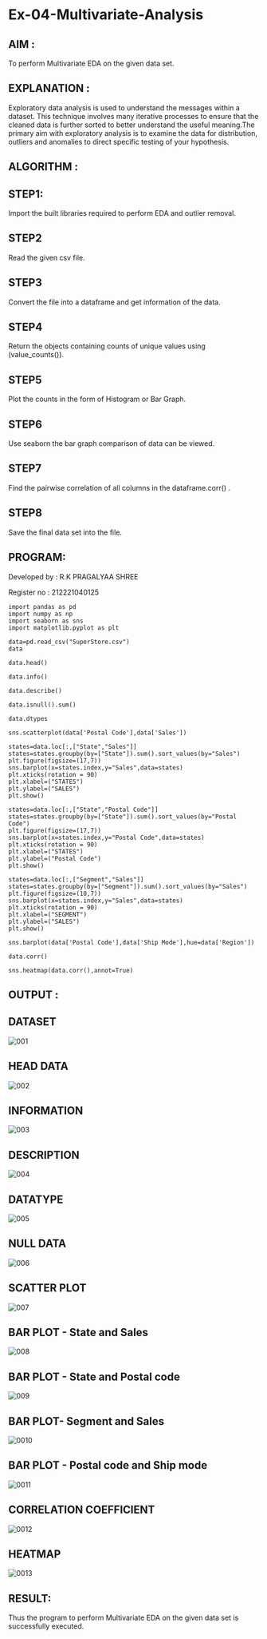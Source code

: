 # Ex-04-Multivariate-Analysis
## AIM :
To perform Multivariate EDA on the given data set.

## EXPLANATION :
Exploratory data analysis is used to understand the messages within a dataset. This technique involves many iterative processes to ensure that the cleaned data is further sorted to better understand the useful meaning.The primary aim with exploratory analysis is to examine the data for distribution, outliers and anomalies to direct specific testing of your hypothesis.

## ALGORITHM :
## STEP1:
Import the built libraries required to perform EDA and outlier removal.

## STEP2
Read the given csv file.

## STEP3
Convert the file into a dataframe and get information of the data.

## STEP4
Return the objects containing counts of unique values using (value_counts()).

## STEP5
Plot the counts in the form of Histogram or Bar Graph.

## STEP6
Use seaborn the bar graph comparison of data can be viewed.

## STEP7
Find the pairwise correlation of all columns in the dataframe.corr() .

## STEP8
Save the final data set into the file.

## PROGRAM:

Developed by : R.K PRAGALYAA SHREE

Register no : 212221040125
```
import pandas as pd
import numpy as np
import seaborn as sns
import matplotlib.pyplot as plt

data=pd.read_csv("SuperStore.csv")
data

data.head()

data.info()

data.describe()

data.isnull().sum()

data.dtypes

sns.scatterplot(data['Postal Code'],data['Sales'])

states=data.loc[:,["State","Sales"]] 
states=states.groupby(by=["State"]).sum().sort_values(by="Sales") 
plt.figure(figsize=(17,7)) 
sns.barplot(x=states.index,y="Sales",data=states) 
plt.xticks(rotation = 90) 
plt.xlabel=("STATES")
plt.ylabel=("SALES") 
plt.show()

states=data.loc[:,["State","Postal Code"]] 
states=states.groupby(by=["State"]).sum().sort_values(by="Postal Code") 
plt.figure(figsize=(17,7)) 
sns.barplot(x=states.index,y="Postal Code",data=states) 
plt.xticks(rotation = 90) 
plt.xlabel=("STATES") 
plt.ylabel=("Postal Code") 
plt.show()

states=data.loc[:,["Segment","Sales"]] 
states=states.groupby(by=["Segment"]).sum().sort_values(by="Sales") 
plt.figure(figsize=(10,7)) 
sns.barplot(x=states.index,y="Sales",data=states) 
plt.xticks(rotation = 90) 
plt.xlabel=("SEGMENT") 
plt.ylabel=("SALES") 
plt.show()

sns.barplot(data['Postal Code'],data['Ship Mode'],hue=data['Region'])

data.corr()

sns.heatmap(data.corr(),annot=True)
```
## OUTPUT :
## DATASET
![001](https://user-images.githubusercontent.com/128135934/233773562-b21a6899-9ce1-4a04-8bc7-f5b22679ffe9.png)

## HEAD DATA
![002](https://user-images.githubusercontent.com/128135934/233773621-c63258ba-0410-417a-ac5b-09b18699a25d.png)

## INFORMATION
![003](https://user-images.githubusercontent.com/128135934/233773644-8584a7ce-fede-4a58-94ce-1e50f963bc26.png)

## DESCRIPTION
![004](https://user-images.githubusercontent.com/128135934/233773671-982cfedd-c11d-40d1-a96f-4578ac29d189.png)

## DATATYPE
![005](https://user-images.githubusercontent.com/128135934/233773695-b5558113-56aa-439a-84d5-df5d7a2a4e04.png)

## NULL DATA
![006](https://user-images.githubusercontent.com/128135934/233773709-022968ab-90bd-4a57-8be9-3774a616649d.png)

## SCATTER PLOT
![007](https://user-images.githubusercontent.com/128135934/233773732-3995c2ca-22f3-4692-8da0-944cdabd5869.png)

## BAR PLOT - State and Sales
![008](https://user-images.githubusercontent.com/128135934/233773767-1aadbc55-2efd-400a-90aa-faa21c70620e.png)

## BAR PLOT - State and Postal code
![009](https://user-images.githubusercontent.com/128135934/233773818-7c1b8368-7c74-4dcf-aa84-165a58358885.png)

## BAR PLOT- Segment and Sales
![0010](https://user-images.githubusercontent.com/128135934/233773833-7e99656d-bfee-4e15-aacf-0c949acbfdd6.png)

## BAR PLOT - Postal code and Ship mode
![0011](https://user-images.githubusercontent.com/128135934/233773897-28d0c049-6e41-412d-99a3-8b38b59d6d28.png)

## CORRELATION COEFFICIENT
![0012](https://user-images.githubusercontent.com/128135934/233773965-a5e90fac-3a0b-4539-840c-73a5e1390199.png)

## HEATMAP
![0013](https://user-images.githubusercontent.com/128135934/233773990-ebc3a1fb-ebfe-42c8-8ea2-0cc5c2fc6a3c.png)

## RESULT:
Thus the program to perform Multivariate EDA on the given data set is successfully executed.




 
